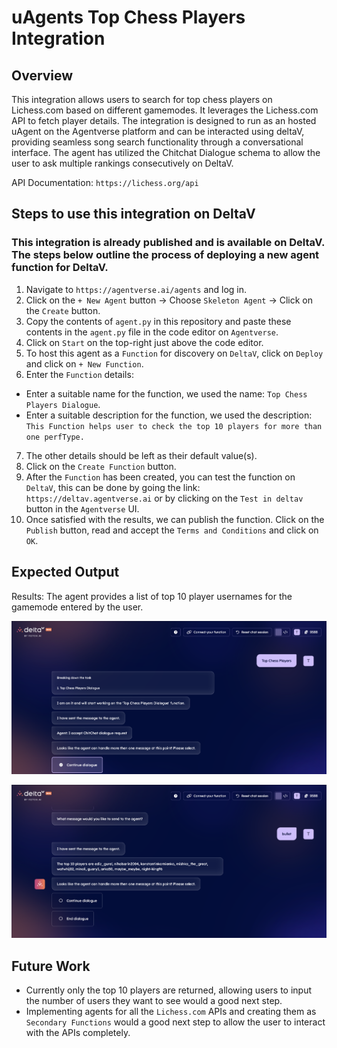 # uAgents Top Chess Players Integration

## Overview
This integration allows users to search for top chess players on Lichess.com based on different gamemodes. It leverages the Lichess.com API to fetch player details. The integration is designed to run as an hosted uAgent on the Agentverse platform and can be interacted using deltaV, providing seamless song search functionality through a conversational interface. The agent has utilized the Chitchat Dialogue schema to allow the user to ask multiple rankings consecutively on DeltaV.

API Documentation: `https://lichess.org/api`

## Steps to use this integration on DeltaV
### This integration is already published and is available on DeltaV. The steps below outline the process of deploying a new agent function for DeltaV.

1. Navigate to `https://agentverse.ai/agents` and log in.
2. Click on the `+ New Agent` button -> Choose `Skeleton Agent` -> Click on the `Create` button.
3. Copy the contents of `agent.py` in this repository and paste these contents in the `agent.py` file in the code editor on `Agentverse`.
4. Click on `Start` on the top-right just above the code editor.
5. To host this agent as a `Function` for discovery on `DeltaV`, click on `Deploy` and click on `+ New Function`.
6. Enter the `Function` details:
- Enter a suitable name for the function, we used the name: `Top Chess Players Dialogue`.
- Enter a suitable description for the function, we used the description: `This Function helps user to check the top 10 players for more than one perfType.`
7. The other details should be left as their default value(s). 
8. Click on the `Create Function` button.
9. After the `Function` has been created, you can test the function on `DeltaV`, this can be done by going the link: `https://deltav.agentverse.ai` or by clicking on the `Test in deltav` button in the `Agentverse` UI.
10. Once satisfied with the results, we can publish the function. Click on the `Publish` button, read and accept the `Terms and Conditions` and click on `OK`.

## Expected Output
Results: The agent provides a list of top 10 player usernames for the gamemode entered by the user.

![alt text](./deltav_output_1.png)

![alt text](./deltav_output_2.png)


## Future Work
- Currently only the top 10 players are returned, allowing users to input the number of users they want to see would a good next step.
- Implementing agents for all the `Lichess.com` APIs and creating them as `Secondary Functions` would a good next step to allow the user to interact with the APIs completely.
